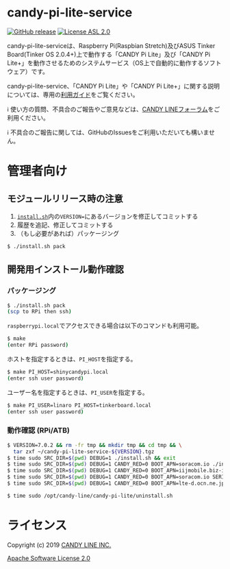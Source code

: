 candy-pi-lite-service
===
[![GitHub release](https://img.shields.io/github/release/CANDY-LINE/candy-pi-lite-service.svg)](https://github.com/CANDY-LINE/candy-pi-lite-service/releases/latest)
[![License ASL 2.0](https://img.shields.io/github/license/CANDY-LINE/candy-pi-lite-service.svg)](https://opensource.org/licenses/Apache-2.0)

candy-pi-lite-serviceは、Raspberry Pi(Raspbian Stretch)及びASUS Tinker Board(Tinker OS 2.0.4+)上で動作する「CANDY Pi Lite」及び「CANDY Pi Lite+」を動作させるためのシステムサービス（OS上で自動的に動作するソフトウェア）です。

candy-pi-lite-service、「CANDY Pi Lite」や「CANDY Pi Lite+」に関する説明については、専用の[利用ガイド](https://candy-line.gitbooks.io/candy-pi-lite/content/)をご覧ください。

ℹ️ 使い方の質問、不具合のご報告やご意見などは、[CANDY LINEフォーラム](https://forums.candy-line.io/c/candy-pi-lite)をご利用ください。

ℹ️ 不具合のご報告に関しては、GitHubのIssuesをご利用いただいても構いません。

# 管理者向け
## モジュールリリース時の注意
1. [`install.sh`](install.sh)内の`VERSION=`にあるバージョンを修正してコミットする
1. 履歴を追記、修正してコミットする
1. （もし必要があれば）パッケージング
```bash
$ ./install.sh pack
```

## 開発用インストール動作確認
### パッケージング

```bash
$ ./install.sh pack
(scp to RPi then ssh)
```

`raspberrypi.local`でアクセスできる場合は以下のコマンドも利用可能。
```bash
$ make
(enter RPi password)
```

ホストを指定するときは、`PI_HOST`を指定する。
```bash
$ make PI_HOST=shinycandypi.local
(enter ssh user password)
```

ユーザー名を指定するときは、`PI_USER`を指定する。
```bash
$ make PI_USER=linaro PI_HOST=tinkerboard.local
(enter ssh user password)
```

### 動作確認 (RPi/ATB)

```bash
$ VERSION=7.0.2 && rm -fr tmp && mkdir tmp && cd tmp && \
  tar zxf ~/candy-pi-lite-service-${VERSION}.tgz
$ time sudo SRC_DIR=$(pwd) DEBUG=1 ./install.sh && exit
$ time sudo SRC_DIR=$(pwd) DEBUG=1 CANDY_RED=0 BOOT_APN=soracom.io ./install.sh && exit
$ time sudo SRC_DIR=$(pwd) DEBUG=1 CANDY_RED=0 BOOT_APN=iijmobile.biz-ipv4v6 ./install.sh && exit
$ time sudo SRC_DIR=$(pwd) DEBUG=1 CANDY_RED=0 BOOT_APN=soracom.io SERIAL_PORT_TYPE=usb ./install.sh && exit
$ time sudo SRC_DIR=$(pwd) DEBUG=1 CANDY_RED=0 BOOT_APN=lte-d.ocn.ne.jp PPP_PING_TYPE=TEST PPP_PING_DESTINATION=1.2.3.4 PPP_PING_IP_VERSION=4 PPP_PING_INTERVAL_SEC=10 ./install.sh && exit

$ time sudo /opt/candy-line/candy-pi-lite/uninstall.sh
```

# ライセンス

Copyright (c) 2019 [CANDY LINE INC.](https://www.candy-line.io)

[Apache Software License 2.0](LICENSE)
